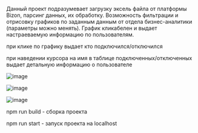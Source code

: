 Данный проект подразумевает загрузку эксель файла от платформы Bizon, парсинг данных, их обработку. Возможность фильтрации и отрисовку графиков по заданным данным от отдела бизнес-аналитики (параметры можно менять). График кликабелен и выдает настраеваемую информацию по пользователям.

при клике по графику выдает кто подключился/отключился

при наведении курсора на имя в таблице подключенных/отключенных выдает детальную информацию о пользователе

![image](https://user-images.githubusercontent.com/102058870/220959759-c12772f9-978b-4754-9c80-e46f756c63ed.png)


![image](https://user-images.githubusercontent.com/102058870/220958644-103f59b8-dfeb-4ce7-8c9b-e263d7d3c6df.png)

![image](https://user-images.githubusercontent.com/102058870/220960463-a56befcc-f777-4d0e-bdc4-9df9954a3459.png)

npm run build - сборка проекта

npm run start - запуск проекта на localhost
